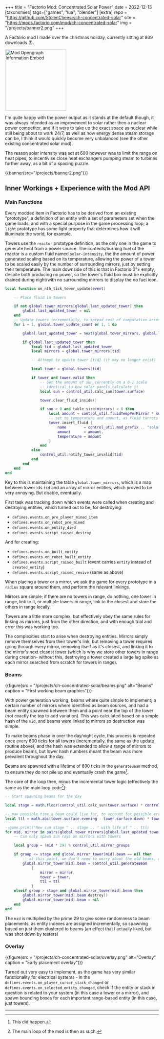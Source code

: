 +++
title = "Factorio Mod: Concentrated Solar Power"
date = 2022-12-13
[taxonomies]
tags=["games", "lua", "blender"]
[extra]
repo = "https://github.com/StolenCheese/ch-concentrated-solar"
site = "https://mods.factorio.com/mod/ch-concentrated-solar"
img = "/projects/banner2.png"
+++

A Factorio mod I made over the christmas holiday, currently sitting at 809 downloads (!).
<!-- more -->

<img src="https://mods.factorio.com/opengraph/mod/ch-concentrated-solar.png" alt= "Mod Opengraph Information Embed"  height="200px">

I'm quite happy with the power output as it stands at the default though, it was always intended as an improvement to solar rather then a nuclear power competitor, and if it were to take up the exact space as nuclear while still being about to work 24/7, as well as how energy dense steam storage can be, I think it would quickly become very unbalanced (see the other existing concentrated solar mod).

The reason solar intensity was set at 600 however was to limit the range on heat pipes, to incentivise close heat exchangers pumping steam to turbines further away, as a bit of a spacing puzzle.

{{banner(src="/projects/banner2.png")}}

## Inner Workings + Experience with the Mod API

### Main Functions

Every modded item in Factorio has to be derived from an existing "prototype", a definition of an entity with a set of parameters set when the game loads, and with a special purpose in the game processing loop; a `light` prototype has some light property that determines how it will illuminate the world, for example.

Towers use the `reactor` prototype definition, as the only one in the game to generate heat from a power source. The contents/burning fuel of the reactor is a custom fluid named `solar-intensity`, the the amount of power generated scaling based on its temperature, allowing the power of a tower to be scaled easily by the number of surrounding mirrors, just by setting their temperature. The main downside of this is that in Factorio 0°≠ empty, despite both producing no power, so the tower's fluid box must be explicitly drained during night/with no surrounding mirrors to display the no fuel icon.

[^coremain]: The main loop of the mod is then as such:

```lua
local function on_nth_tick_tower_update(event)

	-- Place fluid in towers

	if not global.tower_mirrors[global.last_updated_tower] then
		global.last_updated_tower = nil
	end
    -- Update towers incrementally, to spread cost of computation across many frames
	for i = 1, global.tower_update_count or 1, 1 do

		global.last_updated_tower = next(global.tower_mirrors, global.last_updated_tower)

		if global.last_updated_tower then
			local tid = global.last_updated_tower
			local mirrors = global.tower_mirrors[tid]

			-- Attempt to update tower {tid} (it may no longer exist)

			local tower = global.towers[tid]

			if tower and tower.valid then 
                -- Get the amount of sun currently on a 0-1 scale
                -- identical to how solar panels calculate it
				local sun = control_util.calc_sun(tower.surface)

				tower.clear_fluid_inside()

				if sun > 0 and table_size(mirrors) > 0 then
					local amount = control_util.fluidTempPerMirror * sun * table_size(mirrors)
					-- set to temperature and amount, as fluid turrets cannot display temperature
					tower.insert_fluid {
						name        = control_util.mod_prefix .. "solar-fluid",
						amount      = amount,
						temperature = amount
					}
				end
			else
				control_util.notify_tower_invalid(tid)
			end
		end
	end
end
```

Key to this is maintaining the table `global.tower_mirrors`, which is a map between tower ids `tid` and an array of mirror entities, which proved to be very annoying. But doable, eventually.

First task was tracking down which events were called when creating and destroying entities, which turned out to be, for destroying:

- `defines.events.on_pre_player_mined_item`
- `defines.events.on_robot_pre_mined`
- `defines.events.on_entity_died`
- `defines.events.script_raised_destroy`

And for creating:

- `defines.events.on_built_entity`
- `defines.events.on_robot_built_entity`
- `defines.events.script_raised_built` (event carries `entity` instead of `created_entity`)
- `defines.events.script_raised_revive` (same as above)

When placing a tower or a mirror, we ask the game for every prototype in a `radius` square around them, and perform the relevant linkings.

Mirrors are simple; if there are no towers in range, do nothing, one tower in range, link to it, or multiple towers in range, link to the closest and store the
others in range locally.

Towers are a little more complex, but effectively obey the same rules for linking as mirrors, just from the other direction, and with enough trial and error this was working too.

The complexities start to arise when destroying entities. Mirrors simply remove themselves from their tower's link, but removing a tower requires going through every mirror, removing itself as it's closest, and linking it to the mirror's next closest tower (which is why we store other towers in range during creation- without this, destroying a tower created a large lag spike as each mirror searched from scratch for towers in range).

### Beams

{{figure(src = "/projects/ch-concentrated-solar/beams.png" alt="Beams" caption = "First working beam graphics")}}

With power generation working, beams where quite simple to implement; a certain number of mirrors where identified as beam sources, and had a beam entity spawned between them and a point near the top of the tower (not exactly the top to add variation). This was calculated based on a simple hash of the `mid`, and beams were linked to mirrors so destruction was simple.

To make beams phase in over the day/night cycle, this process is repeated once every 600 ticks for all towers (incrementally, the same as the update routine above), and the hash was extended to allow a range of mirrors to produce beams, but lower hash numbers meant the beam was more prevalent throughout the day.

Beams are spawned with a lifetime of 600 ticks in the `generateBeam` method, to ensure they do not pile up and eventually crash the game[^1].

The core of the loop then, minus the incremental tower logic (effectively the same as the main loop code[^coremain]):

```lua
-- Start spawning beams for the day

local stage = math.floor(control_util.calc_sun(tower.surface) * control_util.sun_stages) - 1

-- max possible time a beam could live for, to account for possible errors
local ttl = math.abs(tower.surface.evening - tower.surface.dawn) * tower.surface.ticks_per_day

--game.print("New sun stage " .. stage .. " with life of " .. ttl)
for mid, mirror in pairs(global.tower_mirrors[global.last_updated_tower_beam]) do
    -- Can only spawn sun rays on mirrors with towers

    local group = (mid * 29) % control_util.mirror_groups

    if group <= stage and global.mirror_tower[mid].beam == nil then
        -- at this point, we don't need to worry about the old beams, as they have been destroyed
        global.mirror_tower[mid].beam = control_util.generateBeam
            {
                mirror = mirror,
                tower = tower,
                ttl = ttl
            }
    elseif group > stage and global.mirror_tower[mid].beam then
        global.mirror_tower[mid].beam.destroy()
        global.mirror_tower[mid].beam = nil
    end
end

```

The `mid` is multiplied by the prime 29 to give some randomness to beam placements, as entity indexes are assigned incrementally, so spawning based on just them clustered to beams (an effect that I actually liked, but was shot down by testers)

### Overlay

{{figure(src = "/projects/ch-concentrated-solar/overlay.png" alt="Overlay" caption = "Early placement overlay")}}

Turned out very easy to implement, as the game has very similar functionality for electrical systems - in the `defines.events.on_player_cursor_stack_changed` or `defines.events.on_selected_entity_changed`, check if the entity or stack in question is related to your system (in this case a tower or a mirror), and spawn bounding boxes for each important range-based entity (in this case, just towers).

---

[^1]: This did happen.
